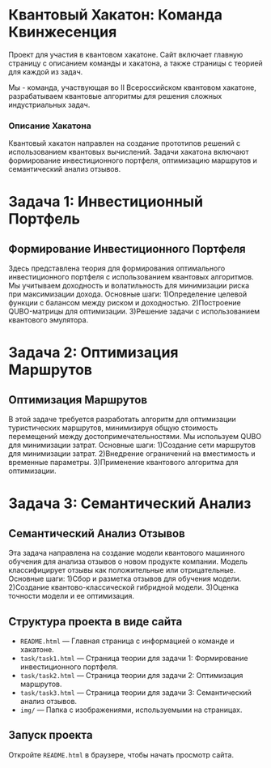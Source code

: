 # Квантовый Хакатон: Команда Квинжесенция

Проект для участия в квантовом хакатоне. Сайт включает главную страницу с описанием команды и хакатона, а также страницы с теорией для каждой из задач.

Мы - команда, участвующая во II Всероссийском квантовом хакатоне, разрабатываем квантовые алгоритмы для решения сложных индустриальных задач.
### Описание Хакатона
Квантовый хакатон направлен на создание прототипов решений с использованием квантовых вычислений. Задачи хакатона включают формирование инвестиционного портфеля, оптимизацию маршрутов и семантический анализ отзывов.

# Задача 1: Инвестиционный Портфель

## Формирование Инвестиционного Портфеля

Здесь представлена теория для формирования оптимального инвестиционного портфеля с использованием квантовых алгоритмов. Мы учитываем доходность и волатильность для минимизации риска при максимизации дохода.
    Основные шаги:
    1)Определение целевой функции с балансом между риском и доходностью.
    2)Построение QUBO-матрицы для оптимизации.
    3)Решение задачи с использованием квантового эмулятора.
# Задача 2: Оптимизация Маршрутов

## Оптимизация Маршрутов
В этой задаче требуется разработать алгоритм для оптимизации туристических маршрутов, минимизируя общую стоимость перемещений между достопримечательностями. Мы используем QUBO для минимизации затрат.
    Основные шаги:
    1)Создание сети маршрутов для минимизации затрат.
    2)Внедрение ограничений на вместимость и временные параметры.
    3)Применение квантового алгоритма для оптимизации.

# Задача 3: Семантический Анализ

## Семантический Анализ Отзывов

Эта задача направлена на создание модели квантового машинного обучения для анализа отзывов о новом продукте компании. Модель классифицирует отзывы как положительные или отрицательные.
    Основные шаги:
    1)Сбор и разметка отзывов для обучения модели.
    2)Создание квантово-классической гибридной модели.
    3)Оценка точности модели и ее оптимизация.

    



## Структура проекта в виде сайта
- `README.html` — Главная страница с информацией о команде и хакатоне.
- `task/task1.html` — Страница теории для задачи 1: Формирование инвестиционного портфеля.
- `task/task2.html` — Страница теории для задачи 2: Оптимизация маршрутов.
- `task/task3.html` — Страница теории для задачи 3: Семантический анализ отзывов.
- `img/` — Папка с изображениями, используемыми на страницах.


## Запуск проекта
Откройте `README.html` в браузере, чтобы начать просмотр сайта.
